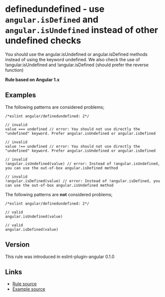 <!-- WARNING: Generated documentation. Edit docs and examples in the rule and examples file ('rules/definedundefined.js', 'examples/definedundefined.js'). -->

# definedundefined - use `angular.isDefined` and `angular.isUndefined` instead of other undefined checks

You should use the angular.isUndefined or angular.isDefined methods instead of using the keyword undefined.
We also check the use of !angular.isUndefined and !angular.isDefined (should prefer the reverse function)

**Rule based on Angular 1.x**

## Examples

The following patterns are considered problems;

    /*eslint angular/definedundefined: 2*/

    // invalid
    value === undefined // error: You should not use directly the "undefined" keyword. Prefer angular.isUndefined or angular.isDefined

    // invalid
    value !== undefined // error: You should not use directly the "undefined" keyword. Prefer angular.isUndefined or angular.isDefined

    // invalid
    !angular.isUndefined(value) // error: Instead of !angular.isUndefined, you can use the out-of-box angular.isDefined method

    // invalid
    !angular.isDefined(value) // error: Instead of !angular.isDefined, you can use the out-of-box angular.isUndefined method

The following patterns are **not** considered problems;

    /*eslint angular/definedundefined: 2*/

    // valid
    angular.isUndefined(value)

    // valid
    angular.isDefined(value)

## Version

This rule was introduced in eslint-plugin-angular 0.1.0

## Links

* [Rule source](../rules/definedundefined.js)
* [Example source](../examples/definedundefined.js)
